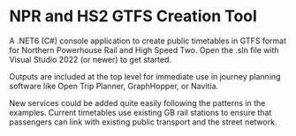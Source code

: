 # NPR and HS2 GTFS Creation Tool
A .NET6 (C#) console application to create public timetables in GTFS format for Northern Powerhouse Rail and High Speed Two. Open the .sln file with Visual Studio 2022 (or newer) to get started.

Outputs are included at the top level for immediate use in journey planning software like Open Trip Planner, GraphHopper, or Navitia.

New services could be added quite easily following the patterns in the examples. Current timetables use existing GB rail stations to ensure that passengers can link with existing public transport and the street network.
